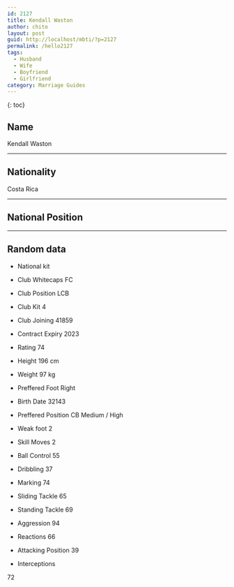 ```yaml
---
id: 2127
title: Kendall Waston
author: chito
layout: post
guid: http://localhost/mbti/?p=2127
permalink: /hello2127
tags:
  - Husband
  - Wife
  - Boyfriend
  - Girlfriend
category: Marriage Guides
---
```



{: toc}


## Name  
Kendall Waston 

* * *

## Nationality  
Costa Rica 

* * *

## National Position 

* * *

## Random data 

  * National kit 
  * Club 
Whitecaps FC 

  * Club Position 
LCB 

  * Club Kit 
4 

  * Club Joining 
41859 

  * Contract Expiry 
2023 

  * Rating 
74 

  * Height 
196 cm 

  * Weight 
97 kg 

  * Preffered Foot 
Right 

  * Birth Date 
32143 

  * Preffered Position 
CB Medium / High 

  * Weak foot 
2 

  * Skill Moves 
2 

  * Ball Control 
55 

  * Dribbling 
37 

  * Marking 
74 

  * Sliding Tackle 
65 

  * Standing Tackle 
69 

  * Aggression 
94 

  * Reactions 
66 

  * Attacking Position 
39 

  * Interceptions 

72</ul>
